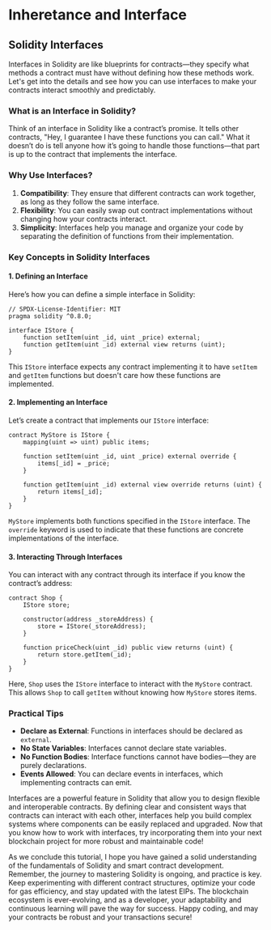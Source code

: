 # Inheretance and Interface

## Solidity Interfaces

Interfaces in Solidity are like blueprints for contracts—they specify what methods a contract must have without defining how these methods work. Let's get into the details and see how you can use interfaces to make your contracts interact smoothly and predictably.

### What is an Interface in Solidity?

Think of an interface in Solidity like a contract’s promise. It tells other contracts, "Hey, I guarantee I have these functions you can call." What it doesn’t do is tell anyone how it’s going to handle those functions—that part is up to the contract that implements the interface.

### Why Use Interfaces?

1. **Compatibility**: They ensure that different contracts can work together, as long as they follow the same interface.
2. **Flexibility**: You can easily swap out contract implementations without changing how your contracts interact.
3. **Simplicity**: Interfaces help you manage and organize your code by separating the definition of functions from their implementation.

### Key Concepts in Solidity Interfaces

#### 1. Defining an Interface

Here’s how you can define a simple interface in Solidity:

```solidity
// SPDX-License-Identifier: MIT
pragma solidity ^0.8.0;

interface IStore {
    function setItem(uint _id, uint _price) external;
    function getItem(uint _id) external view returns (uint);
}
```

This `IStore` interface expects any contract implementing it to have `setItem` and `getItem` functions but doesn't care how these functions are implemented.

#### 2. Implementing an Interface

Let’s create a contract that implements our `IStore` interface:

```solidity
contract MyStore is IStore {
    mapping(uint => uint) public items;

    function setItem(uint _id, uint _price) external override {
        items[_id] = _price;
    }

    function getItem(uint _id) external view override returns (uint) {
        return items[_id];
    }
}
```

`MyStore` implements both functions specified in the `IStore` interface. The `override` keyword is used to indicate that these functions are concrete implementations of the interface.

#### 3. Interacting Through Interfaces

You can interact with any contract through its interface if you know the contract’s address:

```solidity
contract Shop {
    IStore store;

    constructor(address _storeAddress) {
        store = IStore(_storeAddress);
    }

    function priceCheck(uint _id) public view returns (uint) {
        return store.getItem(_id);
    }
}
```

Here, `Shop` uses the `IStore` interface to interact with the `MyStore` contract. This allows `Shop` to call `getItem` without knowing how `MyStore` stores items.

### Practical Tips

- **Declare as External**: Functions in interfaces should be declared as `external`.
- **No State Variables**: Interfaces cannot declare state variables.
- **No Function Bodies**: Interface functions cannot have bodies—they are purely declarations.
- **Events Allowed**: You can declare events in interfaces, which implementing contracts can emit.

Interfaces are a powerful feature in Solidity that allow you to design flexible and interoperable contracts. By defining clear and consistent ways that contracts can interact with each other, interfaces help you build complex systems where components can be easily replaced and upgraded. Now that you know how to work with interfaces, try incorporating them into your next blockchain project for more robust and maintainable code!

As we conclude this tutorial, I hope you have gained a solid understanding of the fundamentals of Solidity and smart contract development. Remember, the journey to mastering Solidity is ongoing, and practice is key. Keep experimenting with different contract structures, optimize your code for gas efficiency, and stay updated with the latest EIPs. The blockchain ecosystem is ever-evolving, and as a developer, your adaptability and continuous learning will pave the way for success. Happy coding, and may your contracts be robust and your transactions secure!
